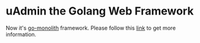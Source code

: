 # uAdmin the Golang Web Framework

Now it's [go-monolith](https://github.com/sergeyglazyrindev/go-monolith/) framework. Please follow this [link](https://github.com/sergeyglazyrindev/go-monolith/) to get more information.
